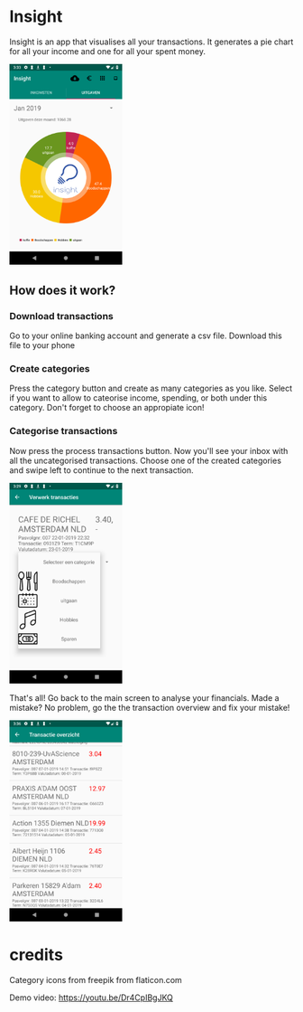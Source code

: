 # Insight

Insight is an app that visualises all your transactions. It generates a pie chart for all your income and one for all your spent money. 

<img src="docs/screenshots/insight.png" width="200px">

## How does it work?

### Download transactions

Go to your online banking account and generate a csv file. Download this file to your phone

### Create categories

Press the category button and create as many categories as you like. Select if you want to allow to cateorise income, spending, or both under this category. Don't forget to choose an appropiate icon!

### Categorise transactions

Now press the process transactions button. Now you'll see your inbox with all the uncategorised transactions. Choose one of the created categories and swipe left to continue to the next transaction. 

<img src="docs/screenshots/process.png" width="200px">

That's all! Go back to the main screen to analyse your financials. Made a mistake? No problem, go the the transaction overview and fix your mistake!

<img src="docs/screenshots/list.png" width="200px">

# credits

Category icons from freepik from flaticon.com

Demo video: https://youtu.be/Dr4CpIBgJKQ

